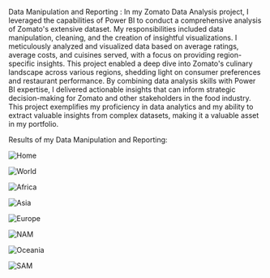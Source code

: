 Data Manipulation and Reporting : In my Zomato Data Analysis project, I leveraged the capabilities of Power BI to conduct a comprehensive analysis of Zomato's extensive dataset. My responsibilities included data manipulation, cleaning, and the creation of insightful visualizations. I meticulously analyzed and visualized data based on average ratings, average costs, and cuisines served, with a focus on providing region-specific insights. This project enabled a deep dive into Zomato's culinary landscape across various regions, shedding light on consumer preferences and restaurant performance. By combining data analysis skills with Power BI expertise, I delivered actionable insights that can inform strategic decision-making for Zomato and other stakeholders in the food industry. This project exemplifies my proficiency in data analytics and my ability to extract valuable insights from complex datasets, making it a valuable asset in my portfolio.

Results of my Data Manipulation and Reporting: 

![Home](https://github.com/jareddroz/PowerBI_Projects/assets/143546043/7606f679-397b-42db-bb6f-4b3ffa657289)


![World](https://github.com/jareddroz/PowerBI_Projects/assets/143546043/a302be74-bf83-4d9e-b57d-aee450d5a540)


![Africa](https://github.com/jareddroz/PowerBI_Projects/assets/143546043/88b1c759-10a7-4353-9071-041ceaa228e1)


![Asia](https://github.com/jareddroz/PowerBI_Projects/assets/143546043/527addbe-d5c3-49a7-8dc2-8ffa7566deab)


![Europe](https://github.com/jareddroz/PowerBI_Projects/assets/143546043/a28a53f9-68e5-44ce-ad56-1b9f6328eeda)


![NAM](https://github.com/jareddroz/PowerBI_Projects/assets/143546043/70eefe6c-f8d7-4830-a84b-78ea6677e064)


![Oceania](https://github.com/jareddroz/PowerBI_Projects/assets/143546043/c17dc41d-00b4-4f1b-b040-c2ac11bc8ea4)


![SAM](https://github.com/jareddroz/PowerBI_Projects/assets/143546043/41226e72-61b1-4ae5-950a-dffb339ffc0a)
